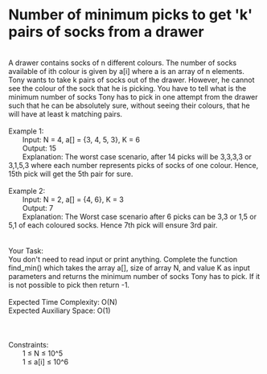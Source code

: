 <h1>Number of minimum picks to get 'k' pairs of socks from a drawer</h1>
<p><br>
A drawer contains socks of n different colours. The number of socks available of ith colour is given by a[i] where a is an array of n elements. Tony wants to take k pairs of socks out of the drawer. However, he cannot see the colour of the sock that he is picking. You have to tell what is the minimum number of socks Tony has to pick in one attempt from the drawer such that he can be absolutely sure, without seeing their colours, that he will have at least k matching pairs.<br>
<br>
Example 1:<br>
&emsp;&emsp;Input: N = 4, a[] = {3, 4, 5, 3}, K = 6<br>
&emsp;&emsp;Output: 15<br>
&emsp;&emsp;Explanation: The worst case scenario, after 14 picks will be 3,3,3,3 or 3,1,5,3 where each number represents picks of socks of one colour. Hence, 15th pick will get the 5th pair for sure.<br>
<br>
Example 2:<br>
&emsp;&emsp;Input: N = 2, a[] = {4, 6}, K = 3<br>
&emsp;&emsp;Output: 7<br>
&emsp;&emsp;Explanation: The Worst case scenario after 6 picks can be 3,3 or 1,5 or 5,1 of each coloured socks. Hence 7th pick will ensure 3rd pair.<br>
<br>
<br>
Your Task:<br>  
You don't need to read input or print anything. Complete the function find_min() which takes the array a[], size of array N, and value K as input parameters and returns the minimum number of socks Tony has to pick. If it is not possible to pick then return -1.<br>
<br>
Expected Time Complexity: O(N)<br>
Expected Auxiliary Space: O(1)<br>
<br>
<br>
<br>
Constraints:<br>
&emsp;&emsp;1 ≤ N ≤ 10^5 <br>
&emsp;&emsp;1 ≤ a[i] ≤ 10^6<br>
<br></p>
